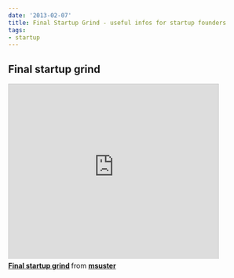 ```yaml
---
date: '2013-02-07'
title: Final Startup Grind - useful infos for startup founders
tags:
- startup
---
```





## Final startup grind

<iframe src="http://www.slideshare.net/slideshow/embed_code/16375293" width="427" height="356" frameborder="0" marginwidth="0" marginheight="0" scrolling="no" style="border:1px solid #CCC;border-width:1px 1px 0;margin-bottom:5px" allowfullscreen webkitallowfullscreen mozallowfullscreen> </iframe> <div style="margin-bottom:5px"> <strong> <a href="http://www.slideshare.net/msuster/final-startup-grind" title="Final startup grind" target="_blank">Final startup grind</a> </strong> from <strong><a href="http://www.slideshare.net/msuster" target="_blank">msuster</a></strong> </div>
